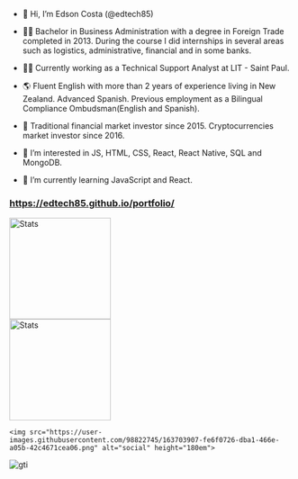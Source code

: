 - 👋 Hi, I’m Edson Costa (@edtech85)

- 👨‍🎓 Bachelor in Business Administration with a degree in Foreign Trade completed in 2013. During the course I did internships in several areas such as logistics, administrative, financial and in some banks.

- 👨‍💻 Currently working as a Technical Support Analyst at LIT - Saint Paul.

- 🌎 Fluent English with more than 2 years of experience living in New Zealand. Advanced Spanish. Previous employment as a Bilingual Compliance Ombudsman(English and Spanish).

- 💱 Traditional financial market investor since 2015. Cryptocurrencies market investor since 2016.

- 👀 I’m interested in JS, HTML, CSS, React, React Native, SQL and MongoDB.
- 🌱 I’m currently learning JavaScript and React.

### https://edtech85.github.io/portfolio/

<div>
    <img src="https://github-readme-stats.vercel.app/api/top-langs/?username=edtech85&layout=compact&langs_count=16&theme=dracula" alt="Stats" height="180em" />
</div>

<div>
    <img src="https://git-hub-stats-vercel.app/api/top-langs/?username=edtech85&layout=compact&langs_count=16&theme=dracula" alt="Stats" height="180em" />

    <img src="https://user-images.githubusercontent.com/98822745/163703907-fe6f0726-dba1-466e-a05b-42c4671cea06.png" alt="social" height="180em">
</div>

![gti](https://user-images.githubusercontent.com/98822745/163703907-fe6f0726-dba1-466e-a05b-42c4671cea06.png)
